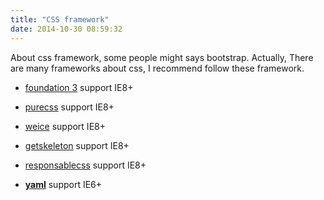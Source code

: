 ```yaml
---
title: "CSS framework"
date: 2014-10-30 08:59:32
---
```

About css framework, some people might says bootstrap. Actually, There are many frameworks about css, I recommend follow these framework.

- [foundation 3](http://foundation.zurb.com/docs/v/3.2.5/) support IE8+

- [purecss](http://purecss.io/) support IE8+

- [weice](http://weice.in/ivory/components.html) support IE8+

- [getskeleton](http://www.getskeleton.com/) support IE8+

- [responsablecss](http://responsablecss.com) support IE8+

- [**yaml**](http://www.yaml.de) support IE6+

